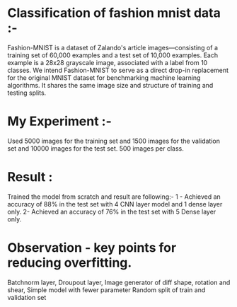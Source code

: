 # Classification of fashion mnist data :- 

Fashion-MNIST is a dataset of Zalando's article images—consisting of a training set of 60,000 examples and a test set of 10,000 examples.
Each example is a 28x28 grayscale image, associated with a label from 10 classes. We intend Fashion-MNIST to serve as a direct drop-in 
replacement for the original MNIST dataset for benchmarking machine learning algorithms. It shares the same image size and structure of training and testing splits.

# My Experiment :- 
Used 5000 images for the training set and 1500 images for the validation set and 10000 images for the test set.
500 images per class.
# Result : 
Trained the model from scratch and result are following:- 
1 - Achieved an accuracy of 88% in the test set with 4 CNN layer model and 1 dense layer only.
2-  Achieved an accuracy of 76% in the test set with 5 Dense layer only.

# Observation - key points for reducing overfitting.
Batchnorm layer, 
Droupout layer, 
Image generator of diff shape, rotation and shear, 
Simple model with fewer parameter
Random split of train and validation set

